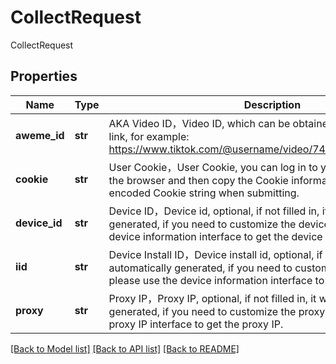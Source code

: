 # CollectRequest

CollectRequest
## Properties
Name | Type | Description | Notes
------------ | ------------- | ------------- | -------------
**aweme_id** | **str** | AKA Video ID，Video ID, which can be obtained from the sharing link, for example: https://www.tiktok.com/@username/video/7419966340443819295 | [optional] [default to '7419966340443819295']
**cookie** | **str** | User Cookie，User Cookie, you can log in to your TikTok account in the browser and then copy the Cookie information, please use URL-encoded Cookie string when submitting. | [optional] [default to 'Your_Cookie_From_Browser']
**device_id** | **str** | Device ID，Device id, optional, if not filled in, it will be automatically generated, if you need to customize the device id, please use the device information interface to get the device id. | [optional] [default to '']
**iid** | **str** | Device Install ID，Device install id, optional, if not filled in, it will be automatically generated, if you need to customize the device iid, please use the device information interface to get the device iid. | [optional] [default to '']
**proxy** | **str** | Proxy IP，Proxy IP, optional, if not filled in, it will be automatically generated, if you need to customize the proxy IP, please use the proxy IP interface to get the proxy IP. | [optional] [default to '']

[[Back to Model list]](../README.md#documentation-for-models) [[Back to API list]](../README.md#documentation-for-api-endpoints) [[Back to README]](../README.md)


